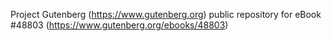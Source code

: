 Project Gutenberg (https://www.gutenberg.org) public repository for eBook #48803 (https://www.gutenberg.org/ebooks/48803)

